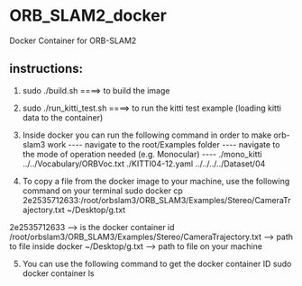 # ORB_SLAM2_docker
Docker Container for ORB-SLAM2

## instructions:
1. sudo ./build.sh ====> to build the image

2. sudo ./run_kitti_test.sh ====> to run the kitti test example (loading kitti data to the container)

3. Inside docker you can run the following command in order to make orb-slam3 work
---- navigate to the root/Examples folder
---- navigate to the mode of operation needed (e.g. Monocular)
---- ./mono_kitti ../../Vocabulary/ORBVoc.txt ./KITTI04-12.yaml ../../../../Dataset/04

4. To copy a file from the docker image to your machine, use the following command on your terminal 
sudo docker cp 2e2535712633:/root/orbslam3/ORB_SLAM3/Examples/Stereo/CameraTrajectory.txt ~/Desktop/g.txt

2e2535712633 --> is the docker container id
/root/orbslam3/ORB_SLAM3/Examples/Stereo/CameraTrajectory.txt --> path to file inside docker
~/Desktop/g.txt --> path to file on your machine

5. You can use the following command to get the docker container ID
sudo docker container ls
